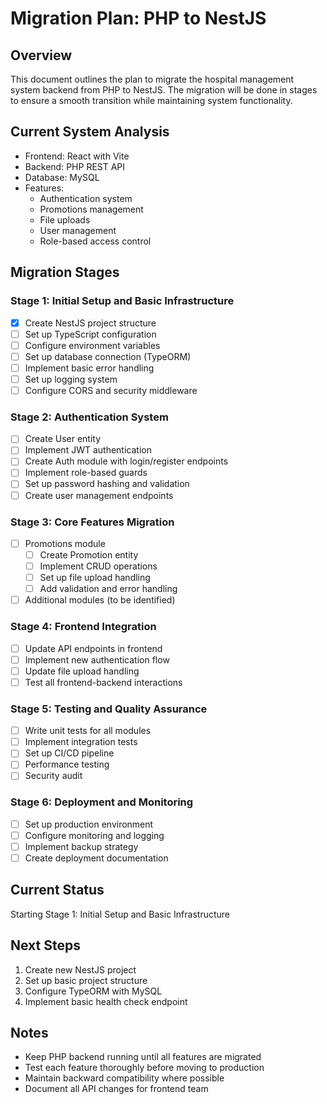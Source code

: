 # Migration Plan: PHP to NestJS

## Overview
This document outlines the plan to migrate the hospital management system backend from PHP to NestJS. The migration will be done in stages to ensure a smooth transition while maintaining system functionality.

## Current System Analysis
- Frontend: React with Vite
- Backend: PHP REST API
- Database: MySQL
- Features:
  - Authentication system
  - Promotions management
  - File uploads
  - User management
  - Role-based access control

## Migration Stages

### Stage 1: Initial Setup and Basic Infrastructure
- [x] Create NestJS project structure
- [ ] Set up TypeScript configuration
- [ ] Configure environment variables
- [ ] Set up database connection (TypeORM)
- [ ] Implement basic error handling
- [ ] Set up logging system
- [ ] Configure CORS and security middleware

### Stage 2: Authentication System
- [ ] Create User entity
- [ ] Implement JWT authentication
- [ ] Create Auth module with login/register endpoints
- [ ] Implement role-based guards
- [ ] Set up password hashing and validation
- [ ] Create user management endpoints

### Stage 3: Core Features Migration
- [ ] Promotions module
  - [ ] Create Promotion entity
  - [ ] Implement CRUD operations
  - [ ] Set up file upload handling
  - [ ] Add validation and error handling
- [ ] Additional modules (to be identified)

### Stage 4: Frontend Integration
- [ ] Update API endpoints in frontend
- [ ] Implement new authentication flow
- [ ] Update file upload handling
- [ ] Test all frontend-backend interactions

### Stage 5: Testing and Quality Assurance
- [ ] Write unit tests for all modules
- [ ] Implement integration tests
- [ ] Set up CI/CD pipeline
- [ ] Performance testing
- [ ] Security audit

### Stage 6: Deployment and Monitoring
- [ ] Set up production environment
- [ ] Configure monitoring and logging
- [ ] Implement backup strategy
- [ ] Create deployment documentation

## Current Status
Starting Stage 1: Initial Setup and Basic Infrastructure

## Next Steps
1. Create new NestJS project
2. Set up basic project structure
3. Configure TypeORM with MySQL
4. Implement basic health check endpoint

## Notes
- Keep PHP backend running until all features are migrated
- Test each feature thoroughly before moving to production
- Maintain backward compatibility where possible
- Document all API changes for frontend team 
